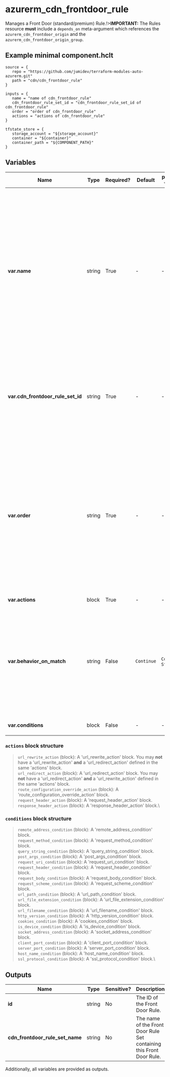 # azurerm_cdn_frontdoor_rule

Manages a Front Door (standard/premium) Rule.!>**IMPORTANT:** The Rules resource **must** include a `depends_on` meta-argument which references the `azurerm_cdn_frontdoor_origin` and the `azurerm_cdn_frontdoor_origin_group`.

## Example minimal component.hclt

```hcl
source = {
   repo = "https://github.com/jumidev/terraform-modules-auto-azurerm.git" 
   path = "cdn/cdn_frontdoor_rule" 
}

inputs = {
   name = "name of cdn_frontdoor_rule" 
   cdn_frontdoor_rule_set_id = "cdn_frontdoor_rule_set_id of cdn_frontdoor_rule" 
   order = "order of cdn_frontdoor_rule" 
   actions = "actions of cdn_frontdoor_rule" 
}

tfstate_store = {
   storage_account = "${storage_account}" 
   container = "${container}" 
   container_path = "${COMPONENT_PATH}" 
}

```

## Variables

| Name | Type | Required? |  Default  |  possible values |  Description |
| ---- | ---- | --------- |  ----------- | ----------- | ----------- |
| **var.name** | string | True | -  |  -  |  The name which should be used for this Front Door Rule. Possible values must be between 1 and 260 characters in length, begin with a letter and may contain only letters and numbers. Changing this forces a new Front Door Rule to be created. | 
| **var.cdn_frontdoor_rule_set_id** | string | True | -  |  -  |  The resource ID of the Front Door Rule Set for this Front Door Rule. Changing this forces a new Front Door Rule to be created. | 
| **var.order** | string | True | -  |  -  |  The order in which the rules will be applied for the Front Door Endpoint. The order value should be sequential and begin at `1`(e.g. `1`, `2`, `3`...). A Front Door Rule with a lesser order value will be applied before a rule with a greater order value. | 
| **var.actions** | block | True | -  |  -  |  An `actions` block. | 
| **var.behavior_on_match** | string | False | `Continue`  |  `Continue`, `Stop`  |  If this rule is a match should the rules engine continue processing the remaining rules or stop? Possible values are `Continue` and `Stop`. Defaults to `Continue`. | 
| **var.conditions** | block | False | -  |  -  |  A `conditions` block. | 

### `actions` block structure

> `url_rewrite_action` (block): A 'url_rewrite_action' block. You may **not** have a 'url_rewrite_action' **and** a 'url_redirect_action' defined in the same 'actions' block.\
> `url_redirect_action` (block): A 'url_redirect_action' block. You may **not** have a 'url_redirect_action' **and** a 'url_rewrite_action' defined in the same 'actions' block.\
> `route_configuration_override_action` (block): A 'route_configuration_override_action' block.\
> `request_header_action` (block): A 'request_header_action' block.\
> `response_header_action` (block): A 'response_header_action' block.\

### `conditions` block structure

> `remote_address_condition` (block): A 'remote_address_condition' block.\
> `request_method_condition` (block): A 'request_method_condition' block.\
> `query_string_condition` (block): A 'query_string_condition' block.\
> `post_args_condition` (block): A 'post_args_condition' block.\
> `request_uri_condition` (block): A 'request_uri_condition' block.\
> `request_header_condition` (block): A 'request_header_condition' block.\
> `request_body_condition` (block): A 'request_body_condition' block.\
> `request_scheme_condition` (block): A 'request_scheme_condition' block.\
> `url_path_condition` (block): A 'url_path_condition' block.\
> `url_file_extension_condition` (block): A 'url_file_extension_condition' block.\
> `url_filename_condition` (block): A 'url_filename_condition' block.\
> `http_version_condition` (block): A 'http_version_condition' block.\
> `cookies_condition` (block): A 'cookies_condition' block.\
> `is_device_condition` (block): A 'is_device_condition' block.\
> `socket_address_condition` (block): A 'socket_address_condition' block.\
> `client_port_condition` (block): A 'client_port_condition' block.\
> `server_port_condition` (block): A 'server_port_condition' block.\
> `host_name_condition` (block): A 'host_name_condition' block.\
> `ssl_protocol_condition` (block): A 'ssl_protocol_condition' block.\



## Outputs

| Name | Type | Sensitive? | Description |
| ---- | ---- | --------- | --------- |
| **id** | string | No  | The ID of the Front Door Rule. | 
| **cdn_frontdoor_rule_set_name** | string | No  | The name of the Front Door Rule Set containing this Front Door Rule. | 

Additionally, all variables are provided as outputs.
